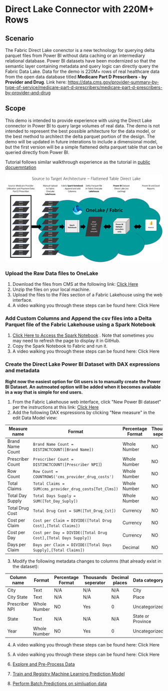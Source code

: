 # Direct Lake Connector with 220M+ Rows


## Scenario
The Fabric Direct Lake conenctor is a new technology for querying delta parquet files from Power BI without data caching or an intermediary relational database. Power BI datasets have been modernized so that the semantic layer containing metadata and query logic can directly query the Fabric Data Lake. Data for the demo is 220M+ rows of real healthcare data from the open data database titled **Medicare Part D Prescribers - by Provider and Drug**. Link here: https://data.cms.gov/provider-summary-by-type-of-service/medicare-part-d-prescribers/medicare-part-d-prescribers-by-provider-and-drug 

## Scope
This demo is intended to provide experience with using the Direct Lake connector in Power BI to query large volumes of real data. The demo is not intended to represent the best possible arhitecture for the data model, or the best method to architect the delta parquet portion of the design. The demo will be updated in future interations to include a dimensional model, but the first version will be a simple flattened delta parquet table that can be queried directly from Power BI. 

Tutorial follows similar walkthrough experience as the tutorial in [public docuemntation](https://learn.microsoft.com/en-us/fabric/data-science/tutorial-data-science-introduction)

![analytics-bi-directlake](./Images/DirectLake_Architecture.png) 

### Upload the Raw Data files to OneLake
1. Download the files from CMS at the following link: [Click Here](https://data.cms.gov/provider-summary-by-type-of-service/medicare-part-d-prescribers/medicare-part-d-prescribers-by-provider-and-drug)
2. Unzip the files on your local machine.
3. Upload the files to the Files section of a Fabric Lakehouse using the web interface.
4. A video walking you through these steps can be found here: Click Here

### Add Custom Columns and Append the csv files into a Delta Parquet file of the Fabric Lakehouse using a Spark Notebook
1. [Click Here to Access the Spark Notebook](./Load%20CMS%20Medicare%20Part%20D%20Data.ipynb) . Note that sometimes you may need to refresh the page to display it in GitHub.
2. Copy the Spark Notebook to Fabric and run it.
3. A video walking you through these steps can be found here: Click Here

### Create the Direct Lake Power BI Dataset with DAX expressions and metadata
**Right now the easiest option for Git users is to manually create the Power BI Dataset. An autmoated option will be added when it becomes available in a way that is simple for end users.**
1. From the Fabric Lakehouse web interface, click "New Power BI dataset" per the instructions at this link: [Click Here](https://learn.microsoft.com/en-us/power-bi/enterprise/directlake-overview#to-create-a-basic-direct-lake-dataset-for-your-lakehouse)
2. Add the following DAX espressions by clicking "New measure" in the edit Data Model view:

 | Measure name | Format | Percentage Format | Thousands seperator | Decimal places | Data category | 
 | ------------ | ------ | ----------------- | ------------------- | -------------- | ------------- | 
 | Brand Name Count | `Brand Name Count = DISTINCTCOUNT([Brand Name])` | Whole Number | NO | Yes | 0 | Uncategorized | 
 | Prescriber Count | `Prescriber Count = DISTINCTCOUNT([Prescriber NPI]`) | Whole Number | NO | Yes | 0 | Uncategorized | 
 | Row Count | `Row Count = COUNTROWS('cms_provider_drug_costs')` | Whole Number | NO | Yes | 0 | Uncategorized | 
 | Total Claims | `Total Claims = SUM(cms_provider_drug_costs[Tot_Clms])` | Whole Number | NO | Yes | 0 | Uncategorized | 
 | Total Day Supply | `Total Days Supply = SUM([Tot_Day_Suply])` | Whole Number | NO | Yes | 0 | Uncategorized | 
 | Total Drug Cost | `Total Drug Cost = SUM([Tot_Drug_Cst])` | Currency | NO | Yes | 0 | Uncategorized | 
 | Cost per Claim | `Cost per Claim = DIVIDE([Total Drug Cost],[Total Claims])` | Currency | NO | Yes | 0 | Uncategorized | 
 | Cost per Day | `Cost per Day = DIVIDE([Total Drug Cost],[Total Days Supply])` | Currency | NO | Yes | 2 | Uncategorized | 
 | Days per Claim | `Days per Claim = DIVIDE([Total Days Supply],[Total Claims])` | Decimal | NO | Yes | 1 | Uncategorized | 
  
3. Modify the following metadata changes to columns (that already exist in the dataset):

| Column name | Format | Percentage Format | Thousands seperator | Decimal places | Data category | 
 | ---------- | ------ | ----------------- | ------------------- | -------------- | ------------- | 
 | City | Text | N/A | N/A | N/A | City | 
 | City State | Text | N/A | N/A | N/A | Place | 
 | Prescriber NPI | Whole Number | NO | Yes | 0 | Uncategorized | 
 | State | Text | N/A | N/A | N/A | State or Province | 
 | Year | Whole Number | NO | Yes | 0 | Uncategorized | 

4. A video walking you through these steps can be found here: Click Here



6. A video walking you through these steps can be found here: Click Here


7. [Explore and Pre-Process Data](./02-data-analysis-preprocess.ipynb)
8. [Train and Registry Machine Learning Prediction Model](./03-Train-Register-DiabetesPredictionModel.ipynb) 
9. [Perform Batch Predictions on simliuation data](./04-Perform-Diabetes-Batch-Predictions.ipynb)
